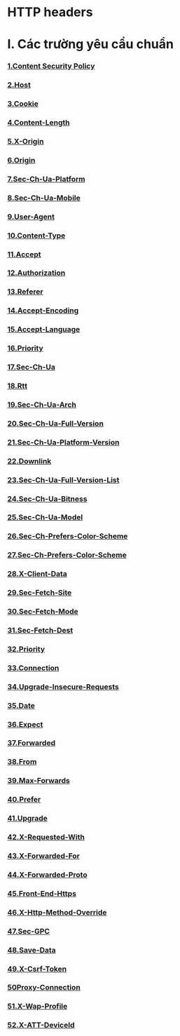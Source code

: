 # HTTP headers 

# I. Các trường yêu cầu chuẩn
### [1.Content Security Policy](https://github.com/Phungvanquang/Website/blob/main/Http%20header/Content%20Security%20Policy(CSP).md)
### [2.Host]()
### [3.Cookie]()
### [4.Content-Length]()
### [5.X-Origin]()
### [6.Origin]()
### [7.Sec-Ch-Ua-Platform]()
### [8.Sec-Ch-Ua-Mobile]()
### [9.User-Agent]()
### [10.Content-Type]()
### [11.Accept]()
### [12.Authorization]()
### [13.Referer]()
### [14.Accept-Encoding]()
### [15.Accept-Language]()
### [16.Priority]()
### [17.Sec-Ch-Ua]()
### [18.Rtt]()
### [19.Sec-Ch-Ua-Arch]()
### [20.Sec-Ch-Ua-Full-Version]()
### [21.Sec-Ch-Ua-Platform-Version]()
### [22.Downlink]()
### [23.Sec-Ch-Ua-Full-Version-List]()
### [24.Sec-Ch-Ua-Bitness]()
### [25.Sec-Ch-Ua-Model]()
### [26.Sec-Ch-Prefers-Color-Scheme]()
### [27.Sec-Ch-Prefers-Color-Scheme]()
### [28.X-Client-Data]()
### [29.Sec-Fetch-Site]()
### [30.Sec-Fetch-Mode]()
### [31.Sec-Fetch-Dest]()
### [32.Priority]()
### [33.Connection]()
### [34.Upgrade-Insecure-Requests]()
### [35.Date]()
### [36.Expect]()
### [37.Forwarded]()
### [38.From]()
### [39.Max-Forwards]()
### [40.Prefer]()
### [41.Upgrade]()
### [42.X-Requested-With]()
### [43.X-Forwarded-For]()
### [44.X-Forwarded-Proto]()
### [45.Front-End-Https]()
### [46.X-Http-Method-Override]()
### [47.Sec-GPC]()
### [48.Save-Data]()
### [49.X-Csrf-Token]()
### [50Proxy-Connection]()
### [51.X-Wap-Profile]()
### [52.X-ATT-DeviceId]()
